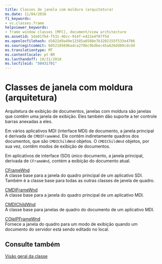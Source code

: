 ```yaml
---
title: Classes de janela com moldura (arquitetura)
ms.date: 11/04/2016
f1_keywords:
- vc.classes.frame
helpviewer_keywords:
- frame window classes [MFC], document/view architecture
ms.assetid: 5da01fb4-f531-46cc-914f-e422e4f07f5d
ms.openlocfilehash: d1022d9a49e12585a6588e7b3202155f533e4706
ms.sourcegitcommit: 6052185696adca270bc9bdbec45a626dd89cdcdd
ms.translationtype: MT
ms.contentlocale: pt-BR
ms.lasthandoff: 10/31/2018
ms.locfileid: "50431701"
---
```

# <a name="frame-window-classes-architecture"></a>Classes de janela com moldura (arquitetura)

Arquitetura de exibição de documentos, janelas com moldura são janelas que contêm uma janela de exibição. Eles também dão suporte a ter controle barras anexadas a eles.

Em vários aplicativos MDI (interface MDI) de documento, a janela principal é derivada de `CMDIFrameWnd`. Ele contém indiretamente quadros dos documentos, que são `CMDIChildWnd` objetos. O `CMDIChildWnd` objetos, por sua vez, contêm modos de exibição de documentos.

Em aplicativos de interface (SDI) único documento, a janela principal, derivada de `CFrameWnd`, contém a exibição do documento atual.

[CFrameWnd](../mfc/reference/cframewnd-class.md)<br/>
A classe base para a janela do quadro principal de um aplicativo SDI. Também é a classe base para todas as outras classes de janela de quadro.

[CMDIFrameWnd](../mfc/reference/cmdiframewnd-class.md)<br/>
A classe base para a janela do quadro principal de um aplicativo MDI.

[CMDIChildWnd](../mfc/reference/cmdichildwnd-class.md)<br/>
A classe base para janelas de quadro do documento de um aplicativo MDI.

[COleIPFrameWnd](../mfc/reference/coleipframewnd-class.md)<br/>
Fornece a janela do quadro para um modo de exibição quando um documento do servidor está sendo editado no local.

## <a name="see-also"></a>Consulte também

[Visão geral da classe](../mfc/class-library-overview.md)

